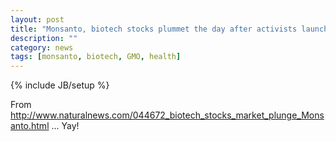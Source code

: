 ```yaml
---
layout: post
title: "Monsanto, biotech stocks plummet the day after activists launch Operation Monsanto Stock Plunge"
description: ""
category: news
tags: [monsanto, biotech, GMO, health]
---
```

{% include JB/setup %}

From
<http://www.naturalnews.com/044672_biotech_stocks_market_plunge_Monsanto.html>
... Yay!
